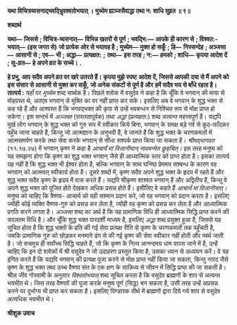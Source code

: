 **यथा विचित्रव्यसनाद्भवद्भिॢवश्वतोभयात् ।** **मुच्येम ह्यञ्जसैवाद्धा तथा न: शाधि सुव्रत ॥ ९॥** 

**शब्दार्थ** 

**यथा—** **जिससे** **; विचित्र-व्यसनात्—** **विभिन्न खतरों से पूर्ण** **; भवद्भि:—** **आपके ही कारण से** **; विश्वत:-भयात्—** **(इस जगत से)** **जो प्रत्येक ओर से भयावह है** **; मुच्येम—** **मुक्त हो सकूँ** **; हि—** **निस्सन्देह** **; अञ्जसा—** **आसानी से** **; एव—** **भी** **; अद्धा—** **प्रत्यक्षत:** **;** **तथा—** **इस तरह** **; न:—** **हमको** **; शाधि—** **कृपया आदेश दें** **; सु-व्रत—** **हे अपने व्रत के सच्चे।** **.** 

**हे प्रभु, आप सदैव अपने व्रत पर खरे उतरते हैं। कृपया मुझे स्पष्ट आदेश दें, जिससे आपकी** **दया से मैं अपने को इस संसार से आसानी से मुक्त कर सकूँ, जो अनेक संकटों से पूर्ण है और** **हमें सदैव भय से बाँधे रहता है।** **तात्पर्य :** यहाँ पर *मुच्येम* शब्द सार्थक है। पिछले श्लोक में वसुदेव ने कहा है कि चूँकि वे भगवान् की माया से मोहग्रस्त थे, अतएव भगवान् से मुक्ति का वर नहीं प्राप्त कर सके। इसलिए अब वे भगवान् के शुद्ध भक्त से कह रहे हैं और आश्वस्त हैं कि भगवद्भक्त की कृपा से उन्हें भवबन्धन से निश्चित रूप से मोक्ष प्राप्त हो सकेगा। इस सन्दर्भ में *अञ्जसा* (सरलतापूर्वक) तथा *अद्धा* (प्रत्यक्षत:) शब्द अत्यन्त महत्त्वपूर्ण हैं। यद्यपि मूर्ख लोग भगवान् के शुद्ध भक्त को गुरु रूप में स्वीकार किये बिना, भगवान् के समक्ष बड़े गर्व से कूद-फाँदकर पहुँच जाना चाहते हैं, किन्तु जो आत्मज्ञान के अनुभवी हैं, वे जानते हैं कि शुद्ध भक्त के चरणकमलों में आत्मसमर्पण करके तथा सेवा करके भगवान् से सीधा सश्पर्क प्राप्त किया जा सकता है। *श्रीमद्भागवत* (११.१७.२७) में भगवान् कृष्ण ने कहा है *आचार्यं मां विजानीयान् नावमन्येत* *कॢहचित्।* इस तरह मनुष्य को यह समझना होगा कि कृष्ण का शुद्ध भक्त भगवान् जैसे ही आध्यात्मिक स्तर को प्राप्त होता है। इसका तात्पर्य यह नहीं है कि शुद्ध भक्त भी ईश्वर होता है, बल्कि भगवान् के साथ घनिष्ठ प्रेममय सश्बन्ध के कारण वह भगवान् को आत्मवत् स्वीकार्य होता है। दूसरे शब्दों में, कृष्ण सदैव अपने शुद्ध भक्त के हृदय में रहते हैं और शुद्ध भक्त सदैव कृष्ण के हृदय में वास करते हैं। यद्यपि श्रीकृष्ण शाश्वत भगवान् हैं और अद्वितीय हैं, किन्तु वे अपने शुद्ध भक्त को पूजित होते देखकर अधिक प्रसन्न होते हैं। इसीलिए वे कहते हैं *आचार्यं मां विजानीयात्।* मनुष्य को चाहिए कि वैष्णव- आचार्य को वही सश्मान प्रदान करे, जो वह भगवान् को प्रदान करता है। इसलिए ज्योंही कोई व्यक्ति वैष्णव-गुरु को प्रसन्न कर लेता है, त्योंही वह कृष्ण को प्रसन्न कर लेता है और आध्यात्मिक प्रगति करने लगता है। *अञ्जसा* शब्द का अर्थ है कि यह प्रामाणिक विधि ही आध्यात्मिक सिद्धि प्राप्त करने की सरलतम विधि है। और चूँकि शुद्ध भक्त पारदर्शी माध्यम है, इसलिए *अद्धा* शब्द प्रयुक्त हुआ है, जिससे यह सूचित होता है कि शुद्ध भक्तों के प्रति की गई सेवा प्रत्यक्ष रीति से कृष्ण के चरणकमलों तक पहुँचती है, जबकि प्रामाणिक गुरु को छोड़कर मनमाने ढंग से की गई कृष्ण की सेवा स्वीकार नहीं होती और व्यर्थ जाती है। जो सचमुच ही सर्वोच्च सिद्धि चाहते हैं, जो कि कृष्ण के नित्य आनन्दमय धाम वापस जाने में है, उन्हें चाहिए कि इन दो श्लोकों में श्री वसुदेव ने जो उदाहरण प्रस्तुत किया है, उसका ध्यान से अध्ययन करें। वे यह इंगित करते हैं कि यद्यपि भगवान् की प्रत्यक्ष पूजा करने से मोक्ष प्राप्त नहीं किया जा सकता, किन्तु नारद जैसे कृष्ण के शुद्ध भक्त तथा उच्च वैष्णव संत के एक क्षण के सान्निध्य से जीवन में सिद्धि प्राप्त की जा सकती है। श्रील जीव गोस्वामी के अनुसार *विश्वतोभयात्* शब्द सूचित करता है कि वसुदेव ब्राह्मणों के शाप से अत्यन्त भयभीत थे। जिस तरह वैष्णवों की पूजा करके मनुष्य पूर्ण (सिद्ध) बन सकता है, उसी तरह उन्हें अप्रसन्न करने पर दुर्भाग्य भी प्राप्त कर सकता है। इसलिए पिण्डारक तीर्थ में ब्राह्मणों द्वारा दिये गये शाप से वसुदेव अत्यधिक भयभीत थे। 

**श्रीशुक उवाच** 